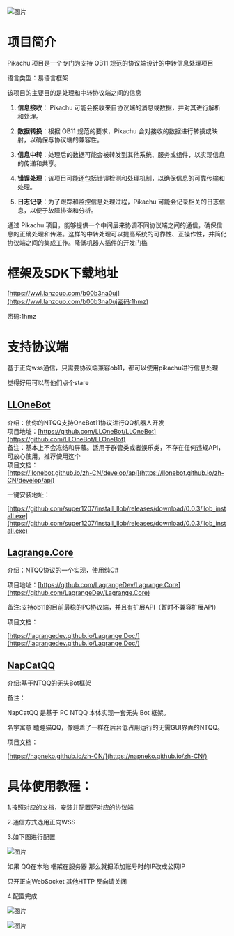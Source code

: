 ![图片](https://github.com/MoonSeaFishCat/PikachuNT/assets/130481300/67eab13d-38d6-4a2e-a030-a51660ab63a3)

# 项目简介

Pikachu 项目是一个专门为支持 OB11 规范的协议端设计的中转信息处理项目

语言类型：易语言框架

该项目的主要目的是处理和中转协议端之间的信息

1. **信息接收**： Pikachu 可能会接收来自协议端的消息或数据，并对其进行解析和处理。

2. **数据转换**：根据 OB11 规范的要求，Pikachu 会对接收的数据进行转换或映射，以确保与协议端的兼容性。

3. **信息中转**：处理后的数据可能会被转发到其他系统、服务或组件，以实现信息的传递和共享。

4. **错误处理**：该项目可能还包括错误检测和处理机制，以确保信息的可靠传输和处理。

5. **日志记录**：为了跟踪和监控信息处理过程，Pikachu 可能会记录相关的日志信息，以便于故障排查和分析。

通过 Pikachu 项目，能够提供一个中间层来协调不同协议端之间的通信，确保信息的正确处理和传递。这样的中转处理可以提高系统的可靠性、互操作性，并简化协议端之间的集成工作。降低机器人插件的开发门槛

# 框架及SDK下载地址

[https://wwl.lanzouo.com/b00b3na0uj](https://wwl.lanzouo.com/b00b3na0uj密码:1hmz)

密码:1hmz

# 支持协议端

基于正向wss通信，只需要协议端兼容ob11，都可以使用pikachu进行信息处理

觉得好用可以帮他们点个stare

## [LLOneBot](https://github.com/LLOneBot/LLOneBot)

介绍：使你的NTQQ支持OneBot11协议进行QQ机器人开发<br />
项目地址：[https://github.com/LLOneBot/LLOneBot](https://github.com/LLOneBot/LLOneBot)<br />
备注：基本上不会冻结和屏蔽。适用于群管类或者娱乐类，不存在任何违规API，可放心使用，推荐使用这个<br />
项目文档：<br />
[https://llonebot.github.io/zh-CN/develop/api](https://llonebot.github.io/zh-CN/develop/api)<br />

一键安装地址：<br />

[https://github.com/super1207/install_llob/releases/download/0.0.3/llob_install.exe](https://github.com/super1207/install_llob/releases/download/0.0.3/llob_install.exe)


## [Lagrange.Core](https://github.com/LagrangeDev/Lagrange.Core)

介绍：NTQQ协议的一个实现，使用纯C#

项目地址：[https://github.com/LagrangeDev/Lagrange.Core](https://github.com/LagrangeDev/Lagrange.Core)

备注:支持ob11的目前最稳的PC协议端，并且有扩展API（暂时不兼容扩展API）

项目文档：

[https://lagrangedev.github.io/Lagrange.Doc/](https://lagrangedev.github.io/Lagrange.Doc/)



## [NapCatQQ](https://github.com/NapNeko/NapCatQQ)

介绍:基于NTQQ的无头Bot框架

备注：

NapCatQQ 是基于 PC NTQQ 本体实现一套无头 Bot 框架。

名字寓意 瞌睡猫QQ，像睡着了一样在后台低占用运行的无需GUI界面的NTQQ。

项目文档：

[https://napneko.github.io/zh-CN/](https://napneko.github.io/zh-CN/)



# 具体使用教程：

1.按照对应的文档，安装并配置好对应的协议端

2.通信方式选用正向WSS

3.如下图进行配置

![图片](https://github.com/MoonSeaFishCat/PikachuNT/assets/130481300/329ff22b-aba8-45d7-ad2d-020c5874cc81)


如果 QQ在本地 框架在服务器 那么就把添加账号时的IP改成公网IP

只开正向WebSocket 其他HTTP 反向请关闭

4.配置完成

![图片](https://github.com/MoonSeaFishCat/PikachuNT/assets/130481300/ca50d1bc-c4dd-4428-a9be-46c2becb78db)


![图片](https://github.com/MoonSeaFishCat/PikachuNT/assets/130481300/7609cce6-6d8e-479f-bd6e-ee63c7fccd7d)

